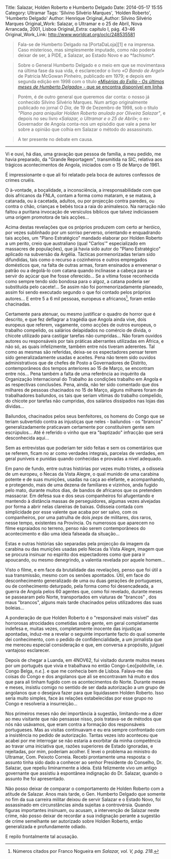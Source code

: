 Title: Salazar, Holden Roberto e Humberto Delgado
Date: 2014-05-17 15:55
Category: Ultramar
Tags: 'Silvino Silvério Marques', 'Holden Roberto', 'Humberto Delgado'
Author: Henrique
Original_Author: Silvino Silvério Marques
Original_Work: Salazar, o Ultramar e o 25 de Abril, Nova Arrancada, 2001, Lisboa
Original_Extra: capítulo I, pág. 43-46
Original_Work_Link: http://www.worldcat.org/oclc/248535581

><!-- PELICAN_BEGIN_SUMMARY -->Fala-se de Humberto Delgado na [PortaDaLoja][1] e na imprensa. Caso misterioso, mas simplesmente imputado, como não poderia deixar de ser, à PIDE, a Salazar, ao Estado Novo e ao *fachismo*.

> Sobre o General Humberto Delgado e o meio em que se movimentava na última fase da sua vida, é esclarecedor o livro *«O Bando de Argel»* de Patrícia McGowan Pinheiro, publicado em 1979; e depois em segunda edição em 1998 com o título [*«Misérias do Exílio - Os últimos meses de Humberto Delgado»* - que se encontra disponível em linha][2].

>Porém, é de outro general que queremos dar conta: o nosso já conhecido Silvino Silvério Marques. Num artigo originalmente publicado no jornal *O Dia*, de 19 de Dezembro de 1998, sob o título *"Plano para aniquilar Holden Roberto anulado por Oliveira Salazar"*, e depois no seu livro *«Salazar, o Ultramar e o 25 de Abril»*; o ex-Governador de Angola conta-nos um episódio que vale a pena ler sobre a opinião que colhia em Salazar o método do assassinato. 

>A ter presente no debate em causa.
<!-- PELICAN_END_SUMMARY -->

[1]: http://portadaloja.blogspot.com/2014/05/o-caso-humberto-delgado-o-primeiro.html
[2]: https://sites.google.com/site/lancapatricia/home

---

Vi e ouvi, há dias, uma gravação que pessoa de família, a meu pedido, me havia preparado, da "Grande Reportagem", transmitida na SIC, relativa aos trágicos acontecimentos de Angola, iniciados com o 15 de Março de 1961.

É impressionante o que ali foi relatado pela boca de autores confessos de crimes cruéis.

O à-vontade, a boçalidade, a inconsciência, a irresponsabilidade com que dois africanos da FNLA, contam a forma como mataram, e se matava, à catanada, ou à cacetada, adultos, ou por projecção contra paredes, ou contra o chão, crianças e bebés toca a raia do animalesco. Na narração não faltou a puritana invocação de versículos bíblicos que talvez indiciassem uma origem promotora de tais acções...

Acima destas revelações que os próprios produzem com certo ar heróico, por vezes sublinhado por um sorriso perverso, orientando e enquadrando tais acções, um "Plano Estratégico" mandado elaborar por Holden Roberto a um perito, creio que australiano (qual "Carlos'" especializado em massacres de populações), que já havia sido autor do "Plano Estratégico" aplicado na subversão da Argélia. Tácticas pormenorizadas teriam sido difundidas, tais como o recurso a cozinheiros e outros empregados domésticos que, na falta de outras armas, foram ensinados a envenenar o patrão ou a degolá-lo com catana quando inclinasse a cabeça para se servir do açúcar que lhe fosse oferecido... Se a vítima fosse reconhecida como sempre tendo sido bondosa para o algoz, a catana poderia ser substituída pelo cacete!... Se assim não foi pormenorizadamente planeado, assim foi sendo executado segundo o que foi contado pelos próprios autores... E entre 5 a 6 mil pessoas, europeus e africanos[^1], foram então chacinadas.

[^1]: Números citados por Franco Nogueira em *Salazar, vol. V, pág. 218.*

Certamente para atenuar, ou mesmo justificar o quadro de horror que é descrito, e que fez deflagrar a tragédia que Angola ainda vive, dois europeus que referem, vagamente, como acções de outros europeus, o trabalho compelido, os salários delapidados no comércio de dívida, o chicote utilizado para castigar tarefas não cumpridas... Não foram ouvidos autores ou responsáveis por tais práticas aberrantes utilizadas em África, e não só, as quais infelizmente, também entre nós tiveram aderentes. Tal como as mesmas são referidas, deixa-se os espectadores pensar terem sido generalizadamente usadas e aceites. Pena não terem sido ouvidos administrativos que de chefes de Posto a Governadores de Distrito, contemporâneos dos tempos anteriores ao 15 de Março, se encontram entre nós... Pena também a falta de uma referência ao inquérito da Organização Internacional do Trabalho às condições trabalho em Angola e as respectivas conclusões. Pena, ainda, não ter sido comentado que dos milhares de pessoas chacinados no 15 de Março, alguns milhares foram de trabalhadores bailundos, os tais que seriam vítimas do trabalho compelido, do chicote por tarefas não cumpridas, dos salários dissipados nas lojas das dívidas...

Bailundos, chacinados pelos seus benfeitores, os homens do Congo que se teriam subvertido contra as injustiças que neles - bailundos - os "brancos" generalizadamente praticavam certamente por constituírem gente sem escrúpulos... Até é referido o vinho que era "baptizado" infracção que será desconhecida aqui...

Sem as entrevistas que poderiam ter sido feitas e sem os comentários que se referem, ficam no ar como verdades integrais, parcelas de verdades, em geral puníveis e punidas quando conhecidas e provadas a nível adequado.

Em pano de fundo, entre outras histórias por vezes muito tristes, a odisseia de um europeu, o Necas da Vista Alegre, o qual munido de uma carabina potente e de suas munições, usadas na caça ao elefante, e acompanhando, e protegendo, mais de uma dezena de familiares e vizinhos, anda fugido pelo mato, durante muitos dias, de bandos de africanos que os pretendem massacrar. Em defesa sua e dos seus companheiros foi afugentando e mantendo à distância massas de perseguidores, algumas vezes alvejadas por forma a abrir nelas clareiras de baixas. Odisseia contada com simplicidade por esse valente que acaba por ser salvo, com os companheiros, por uma patrulha de dois *jeeps* de militares, dos raros, nesse tempo, existentes na Província. Os numerosos que aparecem no filme espraiados no terreno, penso não serem contemporâneos do acontecimento e dão uma ideia falseada da situação...

Estas e outras histórias são separadas pela projecção da imagem da carabina ou das munições usadas pelo Necas da Vista Alegre, imagem que se procura insinuar no espírito dos espectadores como que para ir apoucando, ou mesmo denegrindo, a valentia revelada por aquele homem...

Visto o filme, e em face da brutalidade das revelações, penso que foi útil a sua transmissão, mesmo com os senões apontados. Útil, em face do desconhecimento generalizado de uma ou duas gerações de portugueses, ou de conhecimento deturpado, pela forma como foi desencadeada, a guerra de Angola pelos 60 agentes que, como foi revelado, durante meses se passearam pelo Norte, transportados em viaturas de "brancos" , dos maus "brancos", alguns mais tarde chacinados pelos utilizadores das suas boleias...

A ponderação de que Holden Roberto é o "responsável mais visível" das horrorosas atrocidades cometidas sobre gente, em geral completamente indefesa e, muitas vezes, completamente inocente das injustiças apontadas, induz-me a revelar o seguinte importante facto do qual somente dei conhecimento, com o pedido de confidencialidade, a um jornalista que me mereceu especial consideração e que, em conversa a propósito, julguei vantajoso esclarecer.

Depois de chegar a Luanda, em 4NOV62, fui visitado durante muitos meses por um português que vivia e trabalhava no então Congo-Leo[poldville, i.e. Congo Belga, *n.e.*]. e que me conhecia bem de Lisboa. Falava-me das coisas do Congo e dos angolanos que ali se encontravam há muito e dos que para ali tinham fugido com os acontecimentos do Norte. Durante meses e meses, insistiu comigo no sentido de ser dada autorização a um grupo de angolanos que o desejava fazer para que liquidassem Holden Roberto. Isso seria muito simples, face às relações estabelecidas por esse grupo no Congo e resolveria a insurreição...

Nos primeiros meses não dei importância à sugestão, limitando-me a dizer ao meu visitante que não pensasse nisso, pois tratava-se de métodos que nós não usávamos, que eram contra a formação dos responsáveis portugueses. Mas as visitas continuavam e eu era sempre confrontado com a insistência no pedido de autorização. Tantas vezes isto aconteceu que acabei por me interrogar se não estaria a exorbitar da minha competência ao travar uma iniciativa que, razões superiores de Estado ignoradas, e rejeitadas, por mim, poderiam acolher. E levei o problema ao ministro do Ultramar, Com. Peixoto Correia. Recebi prontamente uma resposta: o assunto tinha sido dado a conhecer ao senhor Presidente do Conselho, Dr. Salazar, que repeliu liminarmente a ideia. Está felizmente vivo um antigo governante que assistiu à espontânea indignação do Dr. Salazar, quando o assunto lhe foi apresentado.

Não posso deixar de comparar o comportamento de Holden Roberto com a atitude de Salazar. Anos mais tarde, o Gen. Humberto Delgado que somente no fim da sua carreira militar deixou de servir Salazar e o Estado Novo, foi assassinado em circunstâncias ainda sujeitas a controvérsia. Quando figuras importantes insinuam, ou acusam, a intervenção de Salazar neste crime, não posso deixar de recordar a sua indignação perante a sugestão de crime semelhante ser autorizado sobre Holden Roberto, então generalizada e profundamente odiado.

E repilo frontalmente tal acusação.
